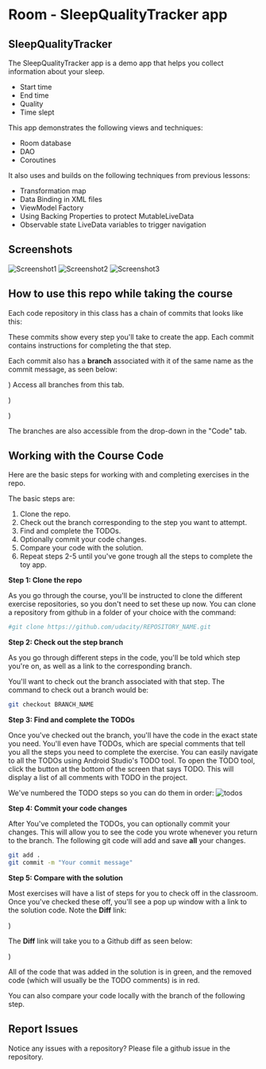 # Room - SleepQualityTracker app

[comment]: <> (This is the toy app for Lesson 6 of the [Android App Development in Kotlin course on Udacity]&#40;https://www.udacity.com/course/???&#41;.)

## SleepQualityTracker

The SleepQualityTracker app is a demo app that helps you collect information about your sleep. 
* Start time
* End time
* Quality
* Time slept

This app demonstrates the following views and techniques:
* Room database
* DAO
* Coroutines

It also uses and builds on the following techniques from previous lessons:
* Transformation map
* Data Binding in XML files
* ViewModel Factory
* Using Backing Properties to protect MutableLiveData
* Observable state LiveData variables to trigger navigation

## Screenshots

![Screenshot1](screenshots/sleep_quality_tracker_start.png)
![Screenshot2](screenshots/sleep_quality_tracker_stop.png)
![Screenshot3](screenshots/sleep_quality_tracker_quality.png)

## How to use this repo while taking the course


Each code repository in this class has a chain of commits that looks like this:

[comment]: <> (![listofcommits]&#40;https://d17h27t6h515a5.cloudfront.net/topher/2017/March/58befe2e_listofcommits/listofcommits.png&#41;)

These commits show every step you'll take to create the app. Each commit contains instructions for completing the that step.

Each commit also has a **branch** associated with it of the same name as the commit message, as seen below:

[comment]: <> (![branches]&#40;https://d17h27t6h515a5.cloudfront.net/topher/2017/April/590390fe_branches-ud855/branches-ud855.png)
)
Access all branches from this tab.

[comment]: <> (![listofbranches]&#40;https://d17h27t6h515a5.cloudfront.net/topher/2017/March/58befe76_listofbranches/listofbranches.png)
)


[comment]: <> (![branchesdropdown]&#40;https://d17h27t6h515a5.cloudfront.net/topher/2017/April/590391a3_branches-dropdown-ud855/branches-dropdown-ud855.png)
)

The branches are also accessible from the drop-down in the "Code" tab.


## Working with the Course Code

Here are the basic steps for working with and completing exercises in the repo.

The basic steps are:

1. Clone the repo.
2. Check out the branch corresponding to the step you want to attempt.
3. Find and complete the TODOs.
4. Optionally commit your code changes.
5. Compare your code with the solution.
6. Repeat steps 2-5 until you've gone trough all the steps to complete the toy app.


**Step 1: Clone the repo**

As you go through the course, you'll be instructed to clone the different exercise repositories, so you don't need to set these up now. You can clone a repository from github in a folder of your choice with the command:

```bash
#git clone https://github.com/udacity/REPOSITORY_NAME.git
```

**Step 2: Check out the step branch**

As you go through different steps in the code, you'll be told which step you're on, as well as a link to the corresponding branch.

You'll want to check out the branch associated with that step. The command to check out a branch would be:

```bash
git checkout BRANCH_NAME
```

**Step 3: Find and complete the TODOs**

Once you've checked out the branch, you'll have the code in the exact state you need. You'll even have TODOs, which are special comments that tell you all the steps you need to complete the exercise. You can easily navigate to all the TODOs using Android Studio's TODO tool. To open the TODO tool, click the button at the bottom of the screen that says TODO. This will display a list of all comments with TODO in the project. 

We've numbered the TODO steps so you can do them in order:
![todos](https://d17h27t6h515a5.cloudfront.net/topher/2017/March/58bf00e7_todos/todos.png
)

**Step 4: Commit your code changes**

After You've completed the TODOs, you can optionally commit your changes. This will allow you to see the code you wrote whenever you return to the branch. The following git code will add and save **all** your changes.

```bash
git add .
git commit -m "Your commit message"
```

**Step 5: Compare with the solution**

Most exercises will have a list of steps for you to check off in the classroom. Once you've checked these off, you'll see a pop up window with a link to the solution code. Note the **Diff** link:

[comment]: <> (![solutionwindow]&#40;https://d17h27t6h515a5.cloudfront.net/topher/2017/March/58bf00f9_solutionwindow/solutionwindow.png)
)

The **Diff** link will take you to a Github diff as seen below:

[comment]: <> (![diff]&#40;https://d17h27t6h515a5.cloudfront.net/topher/2017/March/58bf0108_diffsceenshot/diffsceenshot.png)
)

All of the code that was added in the solution is in green, and the removed code (which will usually be the TODO comments) is in red. 

You can also compare your code locally with the branch of the following step.

## Report Issues
Notice any issues with a repository? Please file a github issue in the repository.


